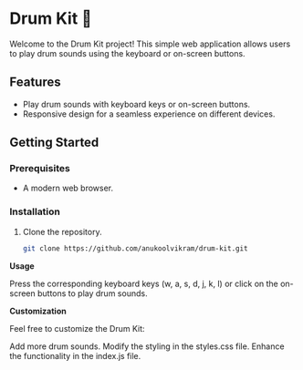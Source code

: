# Drum Kit 🥁

Welcome to the Drum Kit project! This simple web application allows users to play drum sounds using the keyboard or on-screen buttons.


## Features

- Play drum sounds with keyboard keys or on-screen buttons.
- Responsive design for a seamless experience on different devices.

## Getting Started

### Prerequisites

- A modern web browser.

### Installation

1. Clone the repository.

   ```bash
   git clone https://github.com/anukoolvikram/drum-kit.git


**Usage**

Press the corresponding keyboard keys (w, a, s, d, j, k, l) or click on the on-screen buttons to play drum sounds.

**Customization**

Feel free to customize the Drum Kit:

Add more drum sounds.
Modify the styling in the styles.css file.
Enhance the functionality in the index.js file.
